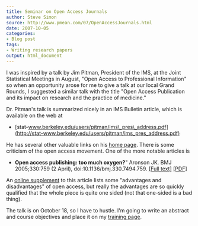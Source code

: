 ---
title: Seminar on Open Access Journals
author: Steve Simon
source: http://www.pmean.com/07/OpenAccessJournals.html
date: 2007-10-05
categories:
- Blog post
tags:
- Writing research papers
output: html_document
---I was inspired by a talk by Jim Pitman, President of the IMS, at theJoint Statistical Meetings in August, "Open Access to ProfessionalInformation" so when an opportunity arose for me to give a talk atour local Grand Rounds, I suggested a similar talk with the title"Open Access Publication and its impact on research and the practiceof medicine."Dr. Pitman's talk is summarized nicely in an IMS Bulletin article,which is available on the web at-   [stat-www.berkeley.edu/users/pitman/ims\_pres\_address.pdf](http://stat-www.berkeley.edu/users/pitman/ims_pres_address.pdf)He has several other valuable links on his [homepage](http://www.stat.berkeley.edu/~pitman/). There is some criticismof the open access movement. One of the more notable articles is-   **Open access publishing: too much oxygen?**" Aronson JK. BMJ    2005;330:759 (2 April), doi:10.1136/bmj.330.7494.759. [\[Full    text\]](http://www.bmj.com/cgi/content/full/330/7494/759)    [\[PDF\]](http://www.bmj.com/cgi/reprint/330/7494/759.pdf)An [onlinesupplement](http://www.bmj.com/cgi/content/full/330/7494/759/DC1) tothis article lists some "advantages and disadvantages" of openaccess, but really the advantages are so quickly qualified that thewhole piece is quite one sided (not that one-sided is a bad thing).The talk is on October 18, so I have to hustle. I'm going to write anabstract and course objectives and place it on my [trainingpage](../training.asp).
